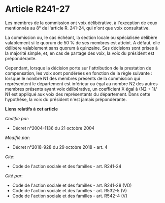 # Article R241-27

Les membres de la commission ont voix délibérative, à l'exception de ceux mentionnés au 8° de l'article R. 241-24, qui n'ont
que voix consultative. 

La commission ou, le cas échéant, la section locale ou spécialisée délibère valablement si le quorum de 50 % de ses membres
est atteint. A défaut, elle délibère valablement sans quorum à quinzaine. Ses décisions sont prises à la majorité simple, et,
en cas de partage des voix, la voix du président est prépondérante. 

Cependant, lorsque la décision porte sur l'attribution de la prestation de compensation, les voix sont pondérées en fonction
de la règle suivante : lorsque le nombre N1 des membres présents de la commission qui représentent le département est
inférieur ou égal au nombre N2 des autres membres présents ayant voix délibérative, un coefficient X égal à (N2 + 1)/ N1 est
appliqué aux voix des représentants du département. Dans cette hypothèse, la voix du président n'est jamais prépondérante.

**Liens relatifs à cet article**

_Codifié par_:

  - Décret n°2004-1136 du 21 octobre 2004

_Modifié par_:

  - Décret n°2018-928 du 29 octobre 2018 - art. 4

_Cite_:

  - Code de l'action sociale et des familles - art. R241-24

_Cité par_:

  - Code de l'action sociale et des familles - art. R241-28 (VD)
  - Code de l'action sociale et des familles - art. R532-5 (V)
  - Code de l'action sociale et des familles - art. R542-4 (V)
